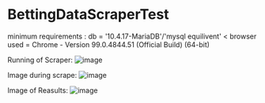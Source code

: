 # BettingDataScraperTest

minimum requirements : 
  db = '10.4.17-MariaDB'/'mysql equilivent' <
  browser used = Chrome - Version 99.0.4844.51 (Official Build) (64-bit)
  
  
  Running of Scraper:
    ![image](https://user-images.githubusercontent.com/65490793/158039489-c5053802-1836-4a0c-901e-418eaa704e0d.png)



  Image during scrape:
    ![image](https://user-images.githubusercontent.com/65490793/158039478-fe334b0e-0189-4810-8ba3-49b9c0f4f90d.png)


  Image of Reasults:
    ![image](https://user-images.githubusercontent.com/65490793/158039521-5d4501fe-baea-4953-9fac-b23279ad02ed.png)
